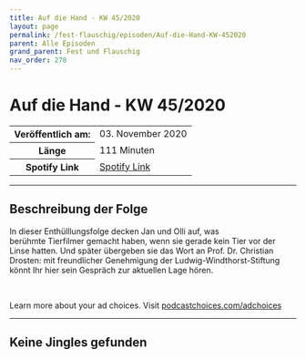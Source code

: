 ```yaml
---
title: Auf die Hand - KW 45/2020
layout: page
permalink: /fest-flauschig/episoden/Auf-die-Hand-KW-452020
parent: Alle Episoden
grand_parent: Fest und Flauschig
nav_order: 278
---
```


# Auf die Hand - KW 45/2020
<table class="resp-table dcf-table dcf-table-responsive dcf-table-bordered dcf-table-striped dcf-w-100%">
                    <tbody>
                        <tr>
                            <th scope="row">Veröffentlich am:</th>
                            <td data-label="Veröffentlich am:">03. November 2020</td>
                        </tr>
                        <tr>
                            <th scope="row">Länge </th>
                            <td data-label="Länge ">111 Minuten</td>
                        </tr><tr>
                                <th scope="row">Spotify Link</th>
                                <td data-label="Spotify Link"><a href="https://open.spotify.com/episode/0JIU7SbhB0GEQ2qrsqq5YT">Spotify Link</a></td>
                            </tr></tbody>
                </table>

***

## Beschreibung der Folge

<div>
In dieser Enthülllungsfolge decken Jan und Olli auf, was <br> berühmte Tierfilmer gemacht haben, wenn sie gerade kein Tier vor der <br> Linse hatten. Und später übergeben sie das Wort an Prof. Dr. Christian <br> Drosten: mit freundlicher Genehmigung der Ludwig-Windthorst-Stiftung <br> könnt Ihr hier sein Gespräch zur aktuellen Lage hören. <br> <p><br></p><p> </p><p>Learn more about your ad choices. Visit <a href="https://podcastchoices.com/adchoices">podcastchoices.com/adchoices</a></p>  
</div>

***

## Keine Jingles gefunden